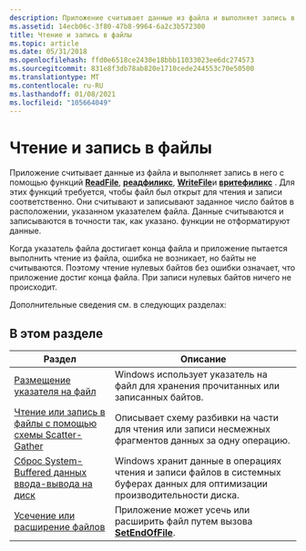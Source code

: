 ```yaml
---
description: Приложение считывает данные из файла и выполняет запись в него с помощью функций ReadFile, Реадфиликс, WriteFile и Вритефиликс.
ms.assetid: 14ecb06c-3f80-47b8-9964-6a2c3b572300
title: Чтение и запись в файлы
ms.topic: article
ms.date: 05/31/2018
ms.openlocfilehash: ffd0e6518ce2430e18bbb11033023ee6dc274573
ms.sourcegitcommit: 831e8f3db78ab820e1710cede244553c70e50500
ms.translationtype: MT
ms.contentlocale: ru-RU
ms.lasthandoff: 01/08/2021
ms.locfileid: "105664049"
---
```

# <a name="reading-from-and-writing-to-files"></a>Чтение и запись в файлы

Приложение считывает данные из файла и выполняет запись в него с помощью функций [**ReadFile**](/windows/desktop/api/FileAPI/nf-fileapi-readfile), [**реадфиликс**](/windows/desktop/api/FileAPI/nf-fileapi-readfileex), [**WriteFile**](/windows/desktop/api/FileAPI/nf-fileapi-writefile)и [**вритефиликс**](/windows/desktop/api/FileAPI/nf-fileapi-writefileex) . Для этих функций требуется, чтобы файл был открыт для чтения и записи соответственно. Они считывают и записывают заданное число байтов в расположении, указанном указателем файла. Данные считываются и записываются в точности так, как указано. функции не отформатируют данные.

Когда указатель файла достигает конца файла и приложение пытается выполнить чтение из файла, ошибка не возникает, но байты не считываются. Поэтому чтение нулевых байтов без ошибки означает, что приложение достиг конца файла. При записи нулевых байтов ничего не происходит.

Дополнительные сведения см. в следующих разделах:

## <a name="in-this-section"></a>В этом разделе



| Раздел                                                                                                                                           | Описание                                                                                                                          |
|-------------------------------------------------------------------------------------------------------------------------------------------------|--------------------------------------------------------------------------------------------------------------------------------------|
| [Размещение указателя на файл](positioning-a-file-pointer.md)<br/>                                                                         | Windows использует указатель на файл для хранения прочитанных или записанных байтов.<br/>                                                       |
| [Чтение или запись в файлы с помощью схемы Scatter-Gather](reading-from-or-writing-to-files-using-a-scatter-gather-scheme.md)<br/> | Описывает схему разбивки на части для чтения или записи несмежных фрагментов данных за одну операцию.<br/>                   |
| [Сброс System-Buffered данных ввода-вывода на диск](flushing-system-buffered-i-o-data-to-disk.md)<br/>                                           | Windows хранит данные в операциях чтения и записи файлов в системных буферах данных для оптимизации производительности диска.<br/> |
| [Усечение или расширение файлов](truncating-or-extending-files.md)<br/>                                                                   | Приложение может усечь или расширить файл путем вызова [**SetEndOfFile**](/windows/desktop/api/FileAPI/nf-fileapi-setendoffile).<br/>                             |



 

 

 




